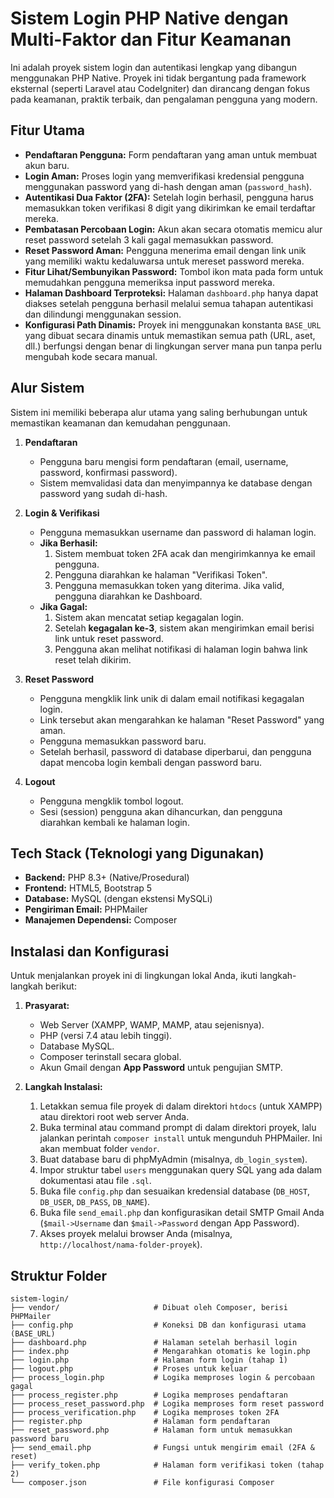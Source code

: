 # Sistem Login PHP Native dengan Multi-Faktor dan Fitur Keamanan

Ini adalah proyek sistem login dan autentikasi lengkap yang dibangun menggunakan PHP Native. Proyek ini tidak bergantung pada framework eksternal (seperti Laravel atau CodeIgniter) dan dirancang dengan fokus pada keamanan, praktik terbaik, dan pengalaman pengguna yang modern.

## Fitur Utama

- **Pendaftaran Pengguna:** Form pendaftaran yang aman untuk membuat akun baru.
- **Login Aman:** Proses login yang memverifikasi kredensial pengguna menggunakan password yang di-hash dengan aman (`password_hash`).
- **Autentikasi Dua Faktor (2FA):** Setelah login berhasil, pengguna harus memasukkan token verifikasi 8 digit yang dikirimkan ke email terdaftar mereka.
- **Pembatasan Percobaan Login:** Akun akan secara otomatis memicu alur reset password setelah 3 kali gagal memasukkan password.
- **Reset Password Aman:** Pengguna menerima email dengan link unik yang memiliki waktu kedaluwarsa untuk mereset password mereka.
- **Fitur Lihat/Sembunyikan Password:** Tombol ikon mata pada form untuk memudahkan pengguna memeriksa input password mereka.
- **Halaman Dashboard Terproteksi:** Halaman `dashboard.php` hanya dapat diakses setelah pengguna berhasil melalui semua tahapan autentikasi dan dilindungi menggunakan session.
- **Konfigurasi Path Dinamis:** Proyek ini menggunakan konstanta `BASE_URL` yang dibuat secara dinamis untuk memastikan semua path (URL, aset, dll.) berfungsi dengan benar di lingkungan server mana pun tanpa perlu mengubah kode secara manual.

## Alur Sistem

Sistem ini memiliki beberapa alur utama yang saling berhubungan untuk memastikan keamanan dan kemudahan penggunaan.

1.  **Pendaftaran**

    - Pengguna baru mengisi form pendaftaran (email, username, password, konfirmasi password).
    - Sistem memvalidasi data dan menyimpannya ke database dengan password yang sudah di-hash.

2.  **Login & Verifikasi**

    - Pengguna memasukkan username dan password di halaman login.
    - **Jika Berhasil:**
      1.  Sistem membuat token 2FA acak dan mengirimkannya ke email pengguna.
      2.  Pengguna diarahkan ke halaman "Verifikasi Token".
      3.  Pengguna memasukkan token yang diterima. Jika valid, pengguna diarahkan ke Dashboard.
    - **Jika Gagal:**
      1.  Sistem akan mencatat setiap kegagalan login.
      2.  Setelah **kegagalan ke-3**, sistem akan mengirimkan email berisi link untuk reset password.
      3.  Pengguna akan melihat notifikasi di halaman login bahwa link reset telah dikirim.

3.  **Reset Password**

    - Pengguna mengklik link unik di dalam email notifikasi kegagalan login.
    - Link tersebut akan mengarahkan ke halaman "Reset Password" yang aman.
    - Pengguna memasukkan password baru.
    - Setelah berhasil, password di database diperbarui, dan pengguna dapat mencoba login kembali dengan password baru.

4.  **Logout**
    - Pengguna mengklik tombol logout.
    - Sesi (session) pengguna akan dihancurkan, dan pengguna diarahkan kembali ke halaman login.

## Tech Stack (Teknologi yang Digunakan)

- **Backend:** PHP 8.3+ (Native/Prosedural)
- **Frontend:** HTML5, Bootstrap 5
- **Database:** MySQL (dengan ekstensi MySQLi)
- **Pengiriman Email:** PHPMailer
- **Manajemen Dependensi:** Composer

## Instalasi dan Konfigurasi

Untuk menjalankan proyek ini di lingkungan lokal Anda, ikuti langkah-langkah berikut:

1.  **Prasyarat:**

    - Web Server (XAMPP, WAMP, MAMP, atau sejenisnya).
    - PHP (versi 7.4 atau lebih tinggi).
    - Database MySQL.
    - Composer terinstall secara global.
    - Akun Gmail dengan **App Password** untuk pengujian SMTP.

2.  **Langkah Instalasi:**
    1.  Letakkan semua file proyek di dalam direktori `htdocs` (untuk XAMPP) atau direktori root web server Anda.
    2.  Buka terminal atau command prompt di dalam direktori proyek, lalu jalankan perintah `composer install` untuk mengunduh PHPMailer. Ini akan membuat folder `vendor`.
    3.  Buat database baru di phpMyAdmin (misalnya, `db_login_system`).
    4.  Impor struktur tabel `users` menggunakan query SQL yang ada dalam dokumentasi atau file `.sql`.
    5.  Buka file `config.php` dan sesuaikan kredensial database (`DB_HOST`, `DB_USER`, `DB_PASS`, `DB_NAME`).
    6.  Buka file `send_email.php` dan konfigurasikan detail SMTP Gmail Anda (`$mail->Username` dan `$mail->Password` dengan App Password).
    7.  Akses proyek melalui browser Anda (misalnya, `http://localhost/nama-folder-proyek`).

## Struktur Folder

```
sistem-login/
├── vendor/                     # Dibuat oleh Composer, berisi PHPMailer
├── config.php                  # Koneksi DB dan konfigurasi utama (BASE_URL)
├── dashboard.php               # Halaman setelah berhasil login
├── index.php                   # Mengarahkan otomatis ke login.php
├── login.php                   # Halaman form login (tahap 1)
├── logout.php                  # Proses untuk keluar
├── process_login.php           # Logika memproses login & percobaan gagal
├── process_register.php        # Logika memproses pendaftaran
├── process_reset_password.php  # Logika memproses form reset password
├── process_verification.php    # Logika memproses token 2FA
├── register.php                # Halaman form pendaftaran
├── reset_password.php          # Halaman form untuk memasukkan password baru
├── send_email.php              # Fungsi untuk mengirim email (2FA & reset)
├── verify_token.php            # Halaman form verifikasi token (tahap 2)
└── composer.json               # File konfigurasi Composer
```

